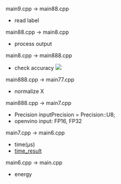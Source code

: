main9.cpp -> main88.cpp

- read label

main88.cpp -> main8.cpp

- process output

main8.cpp -> main888.cpp

- check accuracy
![](https://github.com/pinguin-der-bellt/ssl-2020/blob/main/mnist/openvino/model_result2.jpg?raw=true)

main888.cpp -> main77.cpp

- normalize X

main888.cpp -> main7.cpp

- Precision inputPrecision = Precision::U8;
- openvino input: FP16, FP32

main7.cpp -> main6.cpp

- time(μs)
- [time_result](https://github.com/system-software-lab/nrf20/blob/main/vino119/time_result)

main6.cpp -> main.cpp

- energy
